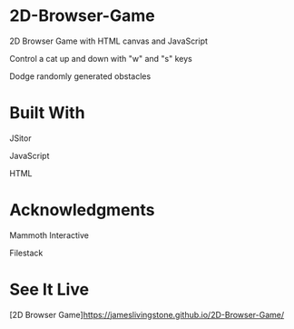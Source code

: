 # 2D-Browser-Game
2D Browser Game with HTML canvas and JavaScript

Control a cat up and down with "w" and "s" keys 

Dodge randomly generated obstacles

# Built With
JSitor

JavaScript

HTML




# Acknowledgments
Mammoth Interactive

Filestack

# See It Live
[2D Browser Game]https://jameslivingstone.github.io/2D-Browser-Game/
